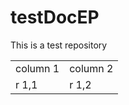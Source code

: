 # testDocEP
This is a test repository

<table>
<tr><td>column 1</td><td>column 2</td></tr>
<tr><td>r 1,1</td><td>r 1,2</td></tr>
</table>
